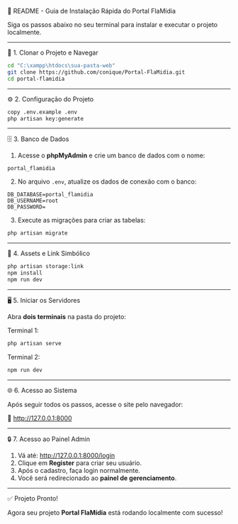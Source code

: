 
📘 README - Guia de Instalação Rápida do Portal FlaMídia

Siga os passos abaixo no seu terminal para instalar e executar o projeto localmente.

---

🚀 1. Clonar o Projeto e Navegar
```bash
cd "C:\xampp\htdocs\sua-pasta-web"
git clone https://github.com/conique/Portal-FlaMidia.git
cd portal-flamidia
```

---

⚙️ 2. Configuração do Projeto
```bash
copy .env.example .env
php artisan key:generate
```

---

🗄️ 3. Banco de Dados

1. Acesse o **phpMyAdmin** e crie um banco de dados com o nome:

```
portal_flamidia
```

2. No arquivo `.env`, atualize os dados de conexão com o banco:

```
DB_DATABASE=portal_flamidia
DB_USERNAME=root
DB_PASSWORD=
```

3. Execute as migrações para criar as tabelas:

```bash
php artisan migrate
```

---

🎨 4. Assets e Link Simbólico
```bash
php artisan storage:link
npm install
npm run dev
```

---

🖥️ 5. Iniciar os Servidores

Abra **dois terminais** na pasta do projeto:

Terminal 1:
```bash
php artisan serve
```

Terminal 2:
```bash
npm run dev
```

---

🌐 6. Acesso ao Sistema

Após seguir todos os passos, acesse o site pelo navegador:

🔗 http://127.0.0.1:8000

---

🔒 7. Acesso ao Painel Admin

1. Vá até: http://127.0.0.1:8000/login  
2. Clique em **Register** para criar seu usuário.  
3. Após o cadastro, faça login normalmente.  
4. Você será redirecionado ao **painel de gerenciamento**.

---

✅ Projeto Pronto!

Agora seu projeto **Portal FlaMídia** está rodando localmente com sucesso!
